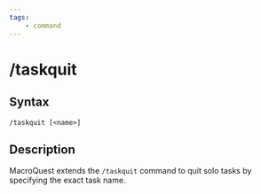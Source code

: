 ```yaml
---
tags:
    - command
---
```

# /taskquit

## Syntax

```eqcommand
/taskquit [<name>]
```

## Description

MacroQuest extends the `/taskquit` command to quit solo tasks by specifying the exact task name.

